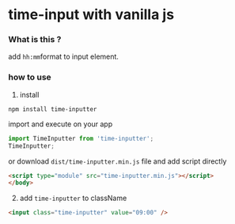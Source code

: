 # time-input with vanilla js
### What is this ?
add `hh:mm`format to input element.

### how to use
1. install 
```
npm install time-inputter
```

import and execute on your app
```js
import TimeInputter from 'time-inputter';
TimeInputter;
```

or download `dist/time-inputter.min.js` file and add script directly
```html
<script type="module" src="time-inputter.min.js"></script>
</body>
```


2. add `time-inputter` to className
```html
<input class="time-inputter" value="09:00" />
```


